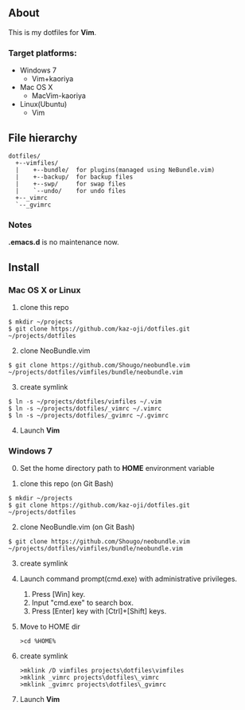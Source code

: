 ## About

This is my dotfiles for **Vim**.

### Target platforms:
- Windows 7
  - Vim+kaoriya
- Mac OS X
  - MacVim-kaoriya
- Linux(Ubuntu)
  - Vim

## File hierarchy

```
dotfiles/
  +--vimfiles/
  |    +--bundle/  for plugins(managed using NeBundle.vim)
  |    +--backup/  for backup files
  |    +--swp/     for swap files
  |    `--undo/    for undo files
  +--_vimrc
  `--_gvimrc
```

### Notes

**.emacs.d** is no maintenance now.


## Install

### Mac OS X or Linux

1. clone this repo
```
$ mkdir ~/projects
$ git clone https://github.com/kaz-oji/dotfiles.git ~/projects/dotfiles
```

2. clone NeoBundle.vim
```
$ git clone https://github.com/Shougo/neobundle.vim ~/projects/dotfiles/vimfiles/bundle/neobundle.vim
```

3. create symlink
```
$ ln -s ~/projects/dotfiles/vimfiles ~/.vim
$ ln -s ~/projects/dotfiles/_vimrc ~/.vimrc
$ ln -s ~/projects/dotfiles/_gvimrc ~/.gvimrc
```

4. Launch **Vim**

### Windows 7

0.  Set the home directory path to **HOME** environment variable

1. clone this repo (on Git Bash)
```
$ mkdir ~/projects
$ git clone https://github.com/kaz-oji/dotfiles.git ~/projects/dotfiles
```

2. clone NeoBundle.vim (on Git Bash)
```
$ git clone https://github.com/Shougo/neobundle.vim ~/projects/dotfiles/vimfiles/bundle/neobundle.vim
```

3. create symlink
  1. Launch command prompt(cmd.exe) with administrative privileges.
     1. Press [Win] key.
     2. Input "cmd.exe" to search box.
     3. Press [Enter] key with [Ctrl]+[Shift] keys.
  2. Move to HOME dir
     ```
     >cd %HOME%
     ```
  3. create symlink
     ```
     >mklink /D vimfiles projects\dotfiles\vimfiles
     >mklink _vimrc projects\dotfiles\_vimrc
     >mklink _gvimrc projects\dotfiles\_gvimrc
     ```

4. Launch **Vim**

